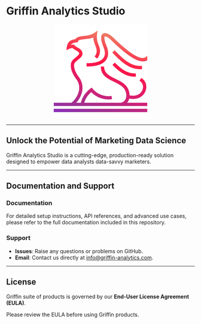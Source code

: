 # Griffin Analytics Studio

<p align="center">
  <img src="images/logo.png" alt="Griffin Logo">
</p>

---

## Unlock the Potential of Marketing Data Science

Griffin Analytics Studio is a cutting-edge, production-ready solution designed to empower data analysts data-savvy marketers. 

---

## Documentation and Support

### Documentation
For detailed setup instructions, API references, and advanced use cases, please refer to the full documentation included in this repository.

### Support
- **Issues**: Raise any questions or problems on GitHub.
- **Email**: Contact us directly at info@griffin-analytics.com.

---

## License

Griffin suite of products is governed by our **End-User License Agreement (EULA)**.

Please review the EULA before using Griffin products.

